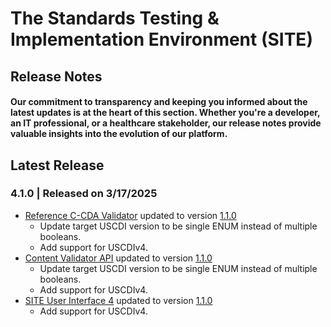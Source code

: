 # The Standards Testing & Implementation Environment (SITE)

## Release Notes

#### Our commitment to transparency and keeping you informed about the latest updates is at the heart of this section. Whether you're a developer, an IT professional, or a healthcare stakeholder, our release notes provide valuable insights into the evolution of our platform.

## Latest Release
### 4.1.0 | Released on 3/17/2025
* [Reference C-CDA Validator](https://github.com/onc-healthit/reference-ccda-validator) updated to version [1.1.0](https://github.com/onc-healthit/reference-ccda-validator/releases/tag/1.1.0)
	* Update target USCDI version to be single ENUM instead of multiple booleans.
	* Add support for USCDIv4.
* [Content Validator API](https://github.com/onc-healthit/content-validator-api) updated to version [1.1.0](https://github.com/onc-healthit/content-validator-api/releases/tag/1.1.0)
	* Update target USCDI version to be single ENUM instead of multiple booleans.
	* Add support for USCDIv4.
* [SITE User Interface 4](https://github.com/onc-healthit/site-ui-4) updated to version [1.1.0](https://github.com/onc-healthit/content-validator-api/releases/tag/1.1.0)
	* Add support for USCDIv4.

